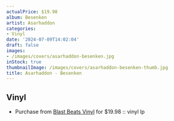 ```yaml
---
actualPrice: $19.98
album: Besenken
artist: Asarhaddon
categories:
- Vinyl
date: '2024-07-09T14:02:04'
draft: false
images:
- /images/covers/asarhaddon-besenken.jpg
inStock: true
thumbnailImage: /images/covers/asarhaddon-besenken-thumb.jpg
title: Asarhaddon - Besenken
---
```


## Vinyl
* Purchase from [Blast Beats Vinyl](https://blastbeatsvinyl.com/products/asarhaddon-besenken-vinyl-lp) for $19.98 :: vinyl lp
